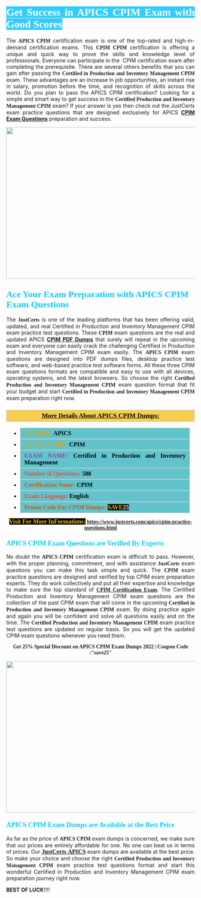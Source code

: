 <h1 style="text-align: justify;"><span style="color:#ffffff;"><span style="font-family:Georgia,serif;"><strong><span style="background-color:#33ccff;">Get Success in APICS CPIM Exam with Good Scores</span></strong></span></span></h1>

<p style="text-align: justify;">The <strong><span style="font-family:Georgia,serif;">APICS CPIM</span></strong> certification exam is one of the top-rated and high-in-demand certification exams. This <span style="font-family:Georgia,serif;"><strong>CPIM CPIM</strong></span> certification is offering a unique and quick way to prove the skills and knowledge level of professionals. Everyone can participate in the  CPIM certification exam after completing the prerequisite. There are several others benefits that you can gain after passing the <span style="font-family:Georgia,serif;"><strong>Certified in Production and Inventory Management CPIM</strong></span> exam. These advantages are an increase in job opportunities, an instant rise in salary, promotion before the time, and recognition of skills across the world. Do you plan to pass the APICS CPIM certification? Looking for a simple and smart way to get success in the <span style="font-family:Georgia,serif;"><strong>Certified Production and Inventory Management CPIM</strong></span> exam? If your answer is yes then check out the JustCerts exam practice questions that are designed exclusively for APICS <strong><a href="https://www.justcerts.com/apics/cpim-practice-questions.html">CPIM Exam Questions</a></strong> preparation and success.</p>

<p style="text-align: center;"><a href="https://www.justcerts.com/apics/cpim-practice-questions.html"><img alt="" src="https://i.imgur.com/JNYhfyb.jpg" style="width: 720px; height: 405px;" /></a></p>

<h2 style="margin-right:0in; margin-left:0in"><span style="color:#00ccff;"><span style="font-family:Georgia,serif;"><strong><span style="font-size:18pt">Ace Your Exam Preparation with APICS CPIM Exam Questions </span></strong></span></span></h2>

<p style="text-align: justify;">The <span style="font-size:14px;"><span style="font-family:Georgia,serif;"><strong>JustCerts</strong></span></span> is one of the leading platforms that has been offering valid, updated, and real Certified in Production and Inventory Management CPIM exam practice test questions. These <span style="font-family:Georgia,serif;"><strong>CPIM</strong></span> exam questions are the real and updated APICS <strong><a href="https://www.justcerts.com/apics/cpim-practice-questions.html">CPIM PDF Dumps</a></strong> that surely will repeat in the upcoming exam and everyone can easily crack the challenging Certified in Production and Inventory Management CPIM exam easily. The <span style="font-family:Georgia,serif;"><strong>APICS CPIM</strong></span> exam questions are designed into PDF dumps files, desktop practice test software, and web-based practice test software forms. All these three CPIM exam questions formats are compatible and easy to use with all devices, operating systems, and the latest browsers. So choose the right <span style="font-family:Georgia,serif;"><strong>Certified Production and Inventory Management CPIM</strong></span> exam question format that fit your budget and start <span style="font-family:Georgia,serif;"><strong>Certified in Production and Inventory Management CPIM</strong></span> exam preparation right now.</p>

<h3 style="background: #f7ce50; border: 1px solid rgb(204, 204, 204); padding: 5px 10px; text-align: center;"><span style="font-family:Georgia,serif;"><u><u><span style="color:#000000;"><span style="font-size:11pt"><span style="line-height:normal"><b><span style="font-size:13.0pt"><span cambria="">More Details About APICS CPIM Dumps:</span></span></b></span></span></span></u></u></span></h3>

<ul>
	<li style="margin:0cm 10pt">
	<div style="background:#61c4cd; border: 1px solid rgb(204, 204, 204); padding: 5px 10px; text-align: justify;"><span style="font-family:Georgia,serif;"><span style="font-size:11pt"><span style="line-height:normal"><b><span style="font-size:12.0pt"><span new="" roman="" times=""><span style="color:#f39c12;">VENDOR:</span> <span style="color:#000000;">APICS</span></span></span></b></span></span></span></div>
	</li>
	<li style="margin:0cm 10pt">
	<div style="background: #61c4cd; border: 1px solid rgb(204, 204, 204); padding: 5px 10px; text-align: justify;"><span style="font-family:Georgia,serif;"><span style="font-size:11pt"><span style="line-height:normal"><b><span style="font-size:12.0pt"><span new="" roman="" times=""><span style="color:#f39c12;">EXAM CCODE:</span> <span style="color:#000000;">CPIM</span></span></span></b></span></span></span></div>
	</li>
	<li style="margin:0cm 10pt">
	<div style="background: #61c4cd; border: 1px solid rgb(204, 204, 204); padding: 5px 10px; text-align: justify;"><span style="font-family:Georgia,serif;"><span style="font-size:11pt"><span style="line-height:normal"><b><span style="font-size:12.0pt"><span new="" roman="" times=""><span style="color:#8e44ad;">EXAM NAME:</span> <span style="color:#000000;">Certified in Production and Inventory Management</span></span></span></b></span></span></span></div>
	</li>
	<li style="margin:0cm 10pt">
	<div style="background: #61c4cd; border: 1px solid rgb(204, 204, 204); padding: 5px 10px;"><span style="font-family:Georgia,serif;"><span style="font-size:11pt"><span style="line-height:normal"><b><span style="font-size:12.0pt"><span new="" roman="" times=""><span style="color:#e74c3c;">Number of Questions:</span><span style="color:#000000;"><span style="color:#f1c40f;"> </span>588</span></span></span></b></span></span></span></div>
	</li>
	<li style="margin:0cm 10pt">
	<div style="background: #61c4cd; border: 1px solid rgb(204, 204, 204); padding: 5px 10px; text-align: justify;"><span style="font-family:Georgia,serif;"><span style="font-size:11pt"><span style="line-height:normal"><b><span style="font-size:12.0pt"><span new="" roman="" times=""><span style="color:#d35400;">Certification Name:</span><span style="color:#000000;"> CPIM</span></span></span></b></span></span></span></div>
	</li>
	<li style="margin:0cm 10pt">
	<div style="background: #61c4cd; border: 1px solid rgb(204, 204, 204); padding: 5px 10px; text-align: justify;"><span style="font-family:Georgia,serif;"><span style="font-size:11pt"><span style="line-height:normal"><b><span style="font-size:12.0pt"><span new="" roman="" times=""><span style="color:#e74c3c;">Exam Language:</span> <span style="color:#000000;">English</span></span></span></b></span></span></span></div>
	</li>
	<li style="margin:0cm 10pt">
	<div style="background: #61c4cd; border: 1px solid rgb(204, 204, 204); padding: 5px 10px;"><span style="font-family:Georgia,serif;"><span style="font-size:11pt"><span style="line-height:normal"><b><span style="font-size:12.0pt"><span new="" roman="" times=""><span style="color:#d35400;">Promo Code For CPIM Dumps:</span><span style="color:#f1c40f;"> <span style="background-color:#000000;">SAVE</span></span><span style="color:#ffffff;"><span style="background-color:#000000;">25</span></span></span></span></b></span></span></span></div>
	</li>
</ul>

<p style="text-align: center;"><span style="font-family:Georgia,serif;"><strong><span style="font-size:16px;"><span style="color:#f1c40f;"><span style="background-color:#000000;">Visit For More InFormations:</span></span></span> <a href="https://www.justcerts.com/apics/cpim-practice-questions.html">https://www.justcerts.com/apics/cpim-practice-questions.html</a></strong></span></p>

<h3 style="margin-right:0in; margin-left:0in"><span style="color:#00ccff;"><span style="font-family:Georgia,serif;"><strong><span style="font-size:13.5pt">APICS CPIM Exam Questions are Verified By Experts </span></strong></span></span></h3>

<p style="text-align: justify;">No doubt the <span style="font-family:Georgia,serif;"><strong>APICS CPIM</strong></span> certification exam is difficult to pass. However, with the proper planning, commitment, and with assistance <span style="font-family:Georgia,serif;"><span style="font-size:14px;"><strong>JustCerts</strong></span></span> exam questions you can make this task simple and quick. The <span style="font-family:Georgia,serif;"><strong> CPIM</strong></span> exam practice questions are designed and verified by top CPIM exam preparation experts. They do work collectively and put all their expertise and knowledge to make sure the top standard of <a href="https://www.justcerts.com/apics/cpim-certification-exams.html"><span style="font-family:Georgia,serif;"><strong>CPIM Certification Exam</strong></span></a>. The Certified Production and Inventory Management CPIM exam questions are the collection of the past CPIM exam that will come in the upcoming <span style="font-family:Georgia,serif;"><strong>Certified in Production and Inventory Management CPIM</strong></span> exam. By doing practice again and again you will be confident and solve all questions easily and on the time. The <span style="font-family:Georgia,serif;"><strong>Certified Production and Inventory Management CPIM</strong></span> exam practice test questions are updated on regular basis. So you will get the updated CPIM exam questions whenever you need them.</p>

<p style="text-align: center;"><span style="font-size:14px;"><span style="font-family:Georgia,serif;"><strong>Get 25% Special Discount on APICS CPIM Exam Dumps 2022 | Coupon Code :"save25"</strong></span></span></p>

<p style="text-align: center;"><a href="https://www.justcerts.com/apics/cpim-practice-questions.html"><img alt="" src="https://i.imgur.com/FssxWlc.jpg" style="width: 720px; height: 405px;" /></a></p>

<h3 style="margin-right:0in; margin-left:0in"><span style="color:#00ccff;"><span style="font-family:Georgia,serif;"><strong><span style="font-size:13.5pt">APICS CPIM Exam Dumps are Available at the Best Price </span></strong></span></span></h3>

<p style="text-align: justify;">As far as the price of <span style="font-family:Georgia,serif;"><strong>APICS CPIM</strong></span> exam dumps is concerned, we make sure that our prices are entirely affordable for one. No one can beat us in terms of prices. Our <a href="https://www.justcerts.com/apics-certification-exams.html"><span style="font-family:Georgia,serif;"><strong><span style="font-size:16px;">JustCerts APICS</span></strong></span></a> exam dumps are available at the best price. So make your choice and choose the right <span style="font-family:Georgia,serif;"><strong>Certified Production and Inventory Management CPIM</strong></span> exam practice test questions format and start this wonderful Certified in Production and Inventory Management CPIM exam preparation journey right now. </p>

<p><span style="font-size:14px;"><strong>BEST OF LUCK</strong>!!!!</span></p>
